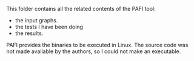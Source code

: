 This folder contains all the related contents of the PAFI tool:

* the input graphs.
* the tests I have been doing
* the results.
	
PAFI provides the binaries to be executed in Linux. 
The source code was not made available by the authors, so I could not make an executable.

